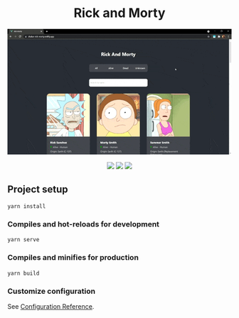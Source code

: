 <h1 align="center">Rick and Morty</h1>

<p align="center">
  <img src="img/banner.gif"/>
</p>

<p align="center">
  <img src="https://img.shields.io/badge/version-v1.0-brightgreen?style=for-the-badge" />
  <img src="https://img.shields.io/github/repo-size/shakarr/rick-morty-vue?style=for-the-badge" />
  <img src="https://img.shields.io/website?down_color=red&down_message=offline&style=for-the-badge&up_color=blue&up_message=online&url=https%3A%2F%2Fshakar-rick-morty.netlify.app%2F" />
</p>

## Project setup
```
yarn install
```

### Compiles and hot-reloads for development
```
yarn serve
```

### Compiles and minifies for production
```
yarn build
```

### Customize configuration
See [Configuration Reference](https://cli.vuejs.org/config/).
